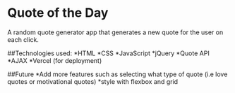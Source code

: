 # Quote of the Day
 A random quote generator app that generates a new quote for the user on each click.

 ##Technologies used:
 *HTML
 *CSS
 *JavaScript
 *jQuery
 *Quote API 
 *AJAX
 *Vercel (for deployment)

 ##Future
 *Add more features such as selecting what type of quote (i.e love quotes or motivational quotes)
 *style with flexbox and grid 